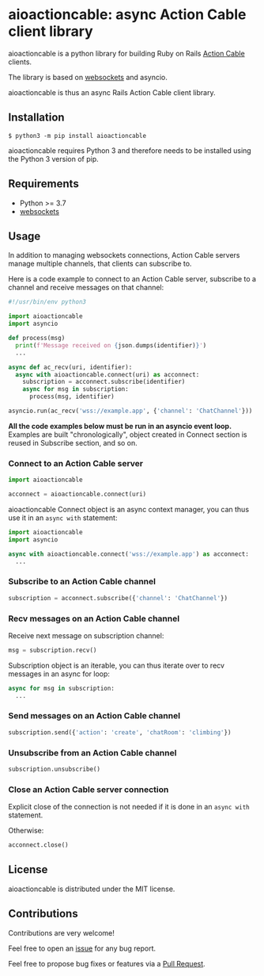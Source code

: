 # aioactioncable: async Action Cable client library
aioactioncable is a python library for building Ruby on Rails [Action Cable](https://guides.rubyonrails.org/action_cable_overview.html) clients.

The library is based on [websockets](https://github.com/aaugustin/websockets) and asyncio.

aioactioncable is thus an async Rails Action Cable client library.

## Installation

```
$ python3 -m pip install aioactioncable
```

aioactioncable requires Python 3 and therefore needs to be installed using the Python 3 version of pip. 

## Requirements

* Python >= 3.7
* [websockets](https://github.com/aaugustin/websockets)

## Usage

In addition to managing websockets connections, Action Cable servers manage multiple channels, that clients can subscribe to.

Here is a code example to connect to an Action Cable server, subscribe to a channel and receive messages on that channel:

```python
#!/usr/bin/env python3

import aioactioncable
import asyncio

def process(msg)
  print(f'Message received on {json.dumps(identifier)}')
  ...

async def ac_recv(uri, identifier):
  async with aioactioncable.connect(uri) as acconnect:
    subscription = acconnect.subscribe(identifier)
    async for msg in subscription:
      process(msg, identifier)

asyncio.run(ac_recv('wss://example.app', {'channel': 'ChatChannel'}))

```

**All the code examples below must be run in an asyncio event loop.**
Examples are built "chronologically", object created in Connect section is reused in Subscribe section, and so on.

### Connect to an Action Cable server

```python
import aioactioncable

acconnect = aioactioncable.connect(uri)
```

aioactioncable Connect object is an async context manager, you can thus use it in an `async with` statement:
```python
import aioactioncable
import asyncio

async with aioactioncable.connect('wss://example.app') as acconnect:
  ...
```

### Subscribe to an Action Cable channel

```python
subscription = acconnect.subscribe({'channel': 'ChatChannel'})
```

### Recv messages on an Action Cable channel

Receive next message on subscription channel:
```python
msg = subscription.recv()
```

Subscription object is an iterable, you can thus iterate over to recv messages in an async for loop:
```python
async for msg in subscription:
  ...
```

### Send messages on an Action Cable channel

```python
subscription.send({'action': 'create', 'chatRoom': 'climbing'})
```

### Unsubscribe from an Action Cable channel

```python
subscription.unsubscribe()
```

### Close an Action Cable server connection

Explicit close of the connection is not needed if it is done in an `async with` statement.

Otherwise:
```python
acconnect.close()
```

## License

aioactioncable is distributed under the MIT license.

## Contributions

Contributions are very welcome!

Feel free to open an [issue](https://github.com/dazzl-tv/aioactioncable/issues/new) for any bug report.

Feel free to propose bug fixes or features via a [Pull Request](https://github.com/dazzl-tv/aioactioncable/compare).
